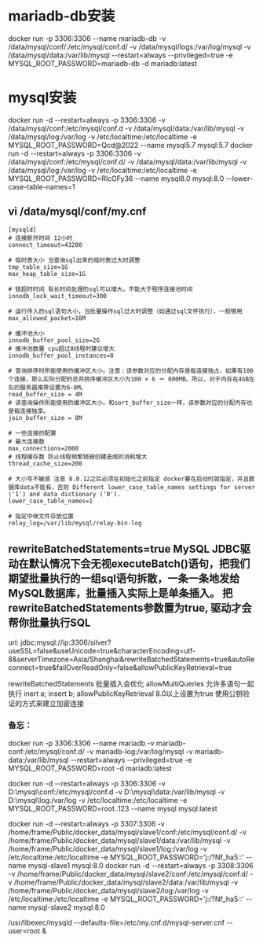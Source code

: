 # mariadb-db安装
docker run -p 3306:3306 --name mariadb-db -v /data/mysql/conf/:/etc/mysql/conf.d/ -v /data/mysql/logs:/var/log/mysql -v /data/mysql/data:/var/lib/mysql --restart=always --privileged=true -e MYSQL_ROOT_PASSWORD=mariadb-db -d mariadb:latest

# mysql安装
docker run -d --restart=always -p 3306:3306 -v /data/mysql/conf:/etc/mysql/conf.d -v /data/mysql/data:/var/lib/mysql -v /data/mysql/log:/var/log -v /etc/localtime:/etc/localtime -e MYSQL_ROOT_PASSWORD=Qcd@2022 --name mysql5.7 mysql:5.7
docker run -d --restart=always -p 3306:3306 -v /data/mysql/conf:/etc/mysql/conf.d/ -v /data/mysql/data:/var/lib/mysql -v /data/mysql/log:/var/log -v /etc/localtime:/etc/localtime  -e MYSQL_ROOT_PASSWORD=RlcGFy36 --name mysql8.0 mysql:8.0 --lower-case-table-names=1

## vi /data/mysql/conf/my.cnf
```
[mysqld]
# 连接断开时间 12小时
connect_timeout=43200

# 临时表大小 当查询sql出来的临时表过大时调整
tmp_table_size=1G
max_heap_table_size=1G

# 锁超时时间 有长时间处理的sql可以增大，不能大于程序连接池时间
innodb_lock_wait_timeout=300

# 运行传入的sql语句大小，当批量操作sql过大时调整（如通过sql文件执行），一般够用
max_allowed_packet=16M

# 缓冲池大小
innodb_buffer_pool_size=2G
# 缓冲池数量 cpu超过8线程时建议增大
innodb_buffer_pool_instances=8

# 查询排序时所能使用的缓冲区大小。注意：该参数对应的分配内存是每连接独占，如果有100个连接，那么实际分配的总共排序缓冲区大小为100 × 6 ＝ 600MB。所以，对于内存在4GB左右的服务器推荐设置为6-8M。
read_buffer_size = 4M
# 读查询操作所能使用的缓冲区大小。和sort_buffer_size一样，该参数对应的分配内存也是每连接独享。
join_buffer_size = 8M

# 一些连接的配置
# 最大连接数
max_connections=2000
# 线程缓存数 防止线程频繁销毁创建造成的消耗增大
thread_cache_size=200

# 大小写不敏感 注意 8.0.12之后必须在初始化之前指定 docker要在启动时就指定，并且数据库data不能有，否则 Different lower_case_table_names settings for server ('1') and data dictionary ('0').
lower_case_table_names=1

# 指定中继文件存放位置
relay_log=/var/lib/mysql/relay-bin-log

```

## rewriteBatchedStatements=true MySQL JDBC驱动在默认情况下会无视executeBatch()语句，把我们期望批量执行的一组sql语句拆散，一条一条地发给MySQL数据库，批量插入实际上是单条插入。 把rewriteBatchedStatements参数置为true, 驱动才会帮你批量执行SQL
url: jdbc:mysql://ip:3306/silver?useSSL=false&useUnicode=true&characterEncoding=utf-8&serverTimezone=Asia/Shanghai&rewriteBatchedStatements=true&autoReconnect=true&failOverReadOnly=false&allowPublicKeyRetrieval=true

rewriteBatchedStatements 批量插入会优化
allowMultiQueries 允许多语句一起执行 inert a; insert b;
allowPublicKeyRetrieval 8.0以上设置为true 使用公钥验证的方式来建立加密连接

### 备忘：

docker run -p 3306:3306 --name mariadb -v mariadb-conf:/etc/mysql/conf.d/ -v mariadb-log:/var/log/mysql -v mariadb-data:/var/lib/mysql --restart=always --privileged=true -e MYSQL_ROOT_PASSWORD=root -d mariadb:latest

docker run -d --restart=always -p 3306:3306 -v D:\mysql\conf:/etc/mysql/conf.d -v D:\mysql\data:/var/lib/mysql -v D:\mysql\log:/var/log -v /etc/localtime:/etc/localtime  -e MYSQL_ROOT_PASSWORD=root..123 --name mysql mysql:latest


docker run -d --restart=always -p 3307:3306 -v /home/frame/Public/docker_data/mysql/slave1/conf:/etc/mysql/conf.d/ -v /home/frame/Public/docker_data/mysql/slave1/data:/var/lib/mysql -v /home/frame/Public/docker_data/mysql/slave1/log:/var/log -v /etc/localtime:/etc/localtime -e MYSQL_ROOT_PASSWORD='j:/?Nf_ha5::' --name mysql-slave1 mysql:8.0
docker run -d --restart=always -p 3308:3306 -v /home/frame/Public/docker_data/mysql/slave2/conf:/etc/mysql/conf.d/ -v /home/frame/Public/docker_data/mysql/slave2/data:/var/lib/mysql -v /home/frame/Public/docker_data/mysql/slave2/log:/var/log -v /etc/localtime:/etc/localtime -e MYSQL_ROOT_PASSWORD='j:/?Nf_ha5::' --name mysql-slave2 mysql:8.0


/usr/libexec/mysqld --defaults-file=/etc/my.cnf.d/mysql-server.cnf --user=root &
